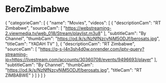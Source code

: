 # BeroZimbabwe
{
"categorieCam": [
{
"name": "Movies",
"videos": [
{
"descriptionCam": "RT Zimbabwe",
"sourceCam": [
"https://webstreaming-2.viewmedia.tv/web_018/Stream/playlist.m3u8"
],
"subtitleCam": "By Channel",
"thumbCam": "https://od.lk/s/NzNfNzcyNjM5ODJf/berosats.jpg",
"titleCam": "YADAH TV"
},
{
"descriptionCam": "RT Zimbabwe",
"sourceCam": [
"https://q-s-l4n3sh4d0w.onrender.com/iptv-query?streaming-ip=https://livestream.com/accounts/30360708/events/9496693/player"
],
"subtitleCam": "By Channel",
"thumbCam": "https://od.lk/s/NzNfNzcyNjM5ODJf/berosats.jpg",
"titleCam": "RT ZIMBABWE"
}
]
}
]
}
